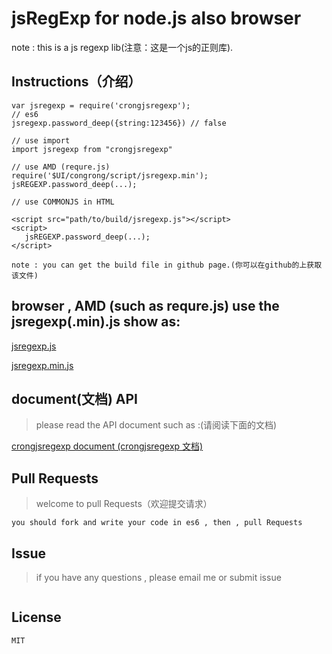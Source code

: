 # jsRegExp for node.js also  browser

note : this is a js regexp lib(注意：这是一个js的正则库).

## Instructions（介绍）
```
var jsregexp = require('crongjsregexp');
// es6
jsregexp.password_deep({string:123456}) // false

// use import
import jsregexp from "crongjsregexp"

// use AMD (requre.js)
require('$UI/congrong/script/jsregexp.min');
jsREGEXP.password_deep(...);

// use COMMONJS in HTML

<script src="path/to/build/jsregexp.js"></script>
<script>
   jsREGEXP.password_deep(...);
</script>

note : you can get the build file in github page.(你可以在github的上获取该文件)
```
## browser , AMD (such as requre.js) use the  jsregexp(.min).js show as:

[jsregexp.js](https://github.com/crongwbLab/jsRegExp/blob/master/build/jsregexp.js)

[jsregexp.min.js](https://github.com/crongwbLab/jsRegExp/blob/master/build/dist/jsregexp.min.js)

## document(文档) API

> please read the API document such as :(请阅读下面的文档)

[crongjsregexp document (crongjsregexp 文档)](http://xn--xuwxnl57f.com:8080/index.html)

## Pull Requests

> welcome to  pull Requests（欢迎提交请求）

```
you should fork and write your code in es6 , then , pull Requests
```
## Issue

> if you have any questions , please email me or submit issue
```
```
## License
```
MIT
```
